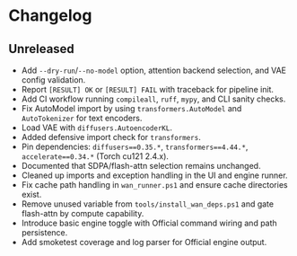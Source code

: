 # Changelog

## Unreleased

- Add `--dry-run`/`--no-model` option, attention backend selection, and VAE config validation.
- Report `[RESULT] OK` or `[RESULT] FAIL` with traceback for pipeline init.
- Add CI workflow running `compileall`, `ruff`, `mypy`, and CLI sanity checks.
- Fix AutoModel import by using `transformers.AutoModel` and `AutoTokenizer` for text encoders.
- Load VAE with `diffusers.AutoencoderKL`.
- Added defensive import check for `transformers`.
- Pin dependencies: `diffusers==0.35.*`, `transformers==4.44.*`,
  `accelerate==0.34.*` (Torch cu121 2.4.x).
- Documented that SDPA/flash-attn selection remains unchanged.
- Cleaned up imports and exception handling in the UI and engine runner.
- Fix cache path handling in `wan_runner.ps1` and ensure cache directories exist.
- Remove unused variable from `tools/install_wan_deps.ps1` and gate flash-attn by compute capability.
- Introduce basic engine toggle with Official command wiring and path persistence.
- Add smoketest coverage and log parser for Official engine output.
